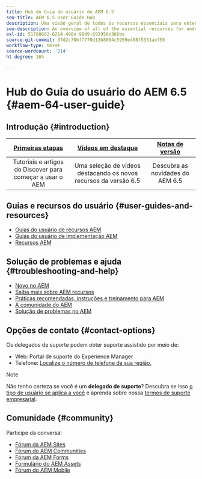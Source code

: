 ```yaml
---
title: Hub do Guia do usuário do AEM 6.5
seo-title: AEM 6.5 User Guide Hub
description: Uma visão geral de todos os recursos essenciais para entender, instalar, gerenciar e usar o AEM 6.5
seo-description: An overview of all of the essential resources for understanding, installing, managing, and using AEM 6.5
exl-id: 51788662-6214-408e-98d9-692950c366be
source-git-commit: 37d2c70bff770d13b8094c5959e488f5531aef55
workflow-type: tm+mt
source-wordcount: '214'
ht-degree: 16%

---
```


# Hub do Guia do usuário do AEM 6.5 {#aem-64-user-guide}

## Introdução {#introduction}

| [Primeiras etapas](https://experienceleague.adobe.com/docs/experience-manager-cloud-service/overview/home.html?lang=pt-BR) | [Vídeos em destaque](https://helpx.adobe.com/experience-manager/kt/index/aem-6-5-videos.html) | [Notas de versão](https://helpx.adobe.com/experience-manager/6-5/release-notes.html) |
|:-:|:-:|:-:|
| Tutoriais e artigos do Discover para começar a usar o AEM | Uma seleção de vídeos destacando os novos recursos da versão 6.5 | Descubra as novidades do AEM 6.5 |

## Guias e recursos do usuário {#user-guides-and-resources}

* [Guias do usuário de recursos AEM](capabilities.md)
* [Guias do usuário de implementação AEM](implementation.md)
* [Recursos AEM](resources.md)

## Solução de problemas e ajuda {#troubleshooting-and-help}

* [Novo no AEM](new.md)
* [Saiba mais sobre AEM recursos](learn.md)
* [Práticas recomendadas, instruções e treinamento para AEM](best-practice.md)
* [A comunidade do AEM](community.md)
* [Solução de problemas no AEM](troubleshooting.md)

## Opções de contato {#contact-options}

Os delegados de suporte podem obter suporte assistido por meio de:

* Web: Portal de suporte do Experience Manager
* Telefone: [Localize o número de telefone da sua região.](https://helpx.adobe.com/contact/dma-external/DMACustomeCareRegionalPhoneNumbers.html)

>[!NOTE]
>
>Não tenho certeza se você é um **delegado de suporte**? Descubra se isso [o tipo de usuário se aplica a você](https://helpx.adobe.com/experience-cloud/supported-users.html) e aprenda sobre nossa [termos de suporte empresarial](https://helpx.adobe.com/support/programs/enterprise-support-terms.html).

## Comunidade {#community}

Participe da conversa!

* [Fórum da AEM Sites](https://help-forums.adobe.com/content/adobeforums/en/experience-manager-forum/adobe-experience-manager.html)
* [Fórum do AEM Communities](https://help-forums.adobe.com/content/adobeforums/en/experience-manager-forum/aem-communities.html)
* [Fórum da AEM Forms](https://help-forums.adobe.com/content/adobeforums/en/experience-manager-forum/aem-forms.html)
* [Formulário do AEM Assets](https://help-forums.adobe.com/content/adobeforums/en/experience-manager-forum/aem-assets.html)
* [Fórum do AEM Mobile](https://forums.adobe.com/community/experiencemanagermobile)
